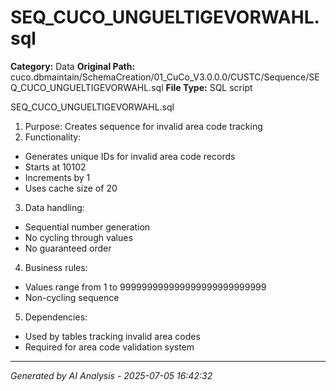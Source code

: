 # SEQ_CUCO_UNGUELTIGEVORWAHL.sql

**Category:** Data
**Original Path:** cuco.dbmaintain/SchemaCreation/01_CuCo_V3.0.0.0/CUSTC/Sequence/SEQ_CUCO_UNGUELTIGEVORWAHL.sql
**File Type:** SQL script

SEQ_CUCO_UNGUELTIGEVORWAHL.sql
1. Purpose: Creates sequence for invalid area code tracking
2. Functionality:
- Generates unique IDs for invalid area code records
- Starts at 10102
- Increments by 1
- Uses cache size of 20
3. Data handling:
- Sequential number generation
- No cycling through values
- No guaranteed order
4. Business rules:
- Values range from 1 to 999999999999999999999999999
- Non-cycling sequence
5. Dependencies:
- Used by tables tracking invalid area codes
- Required for area code validation system

---
*Generated by AI Analysis - 2025-07-05 16:42:32*
